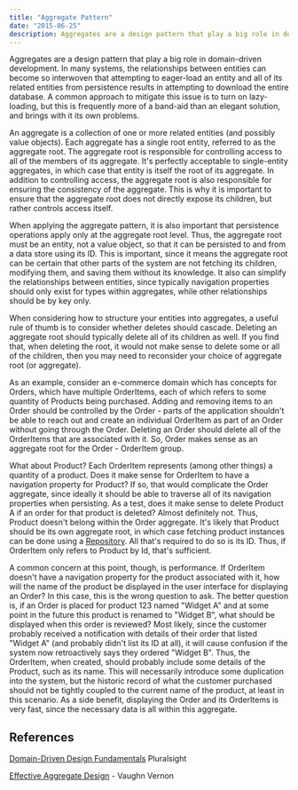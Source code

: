 ```yaml
---
title: "Aggregate Pattern"
date: "2015-06-25"
description: Aggregates are a design pattern that play a big role in domain-driven development.
---
```


Aggregates are a design pattern that play a big role in domain-driven development. In many systems, the relationships between entities can become so interwoven that attempting to eager-load an entity and all of its related entities from persistence results in attempting to download the entire database. A common approach to mitigate this issue is to turn on lazy-loading, but this is frequently more of a band-aid than an elegant solution, and brings with it its own problems.

An aggregate is a collection of one or more related entities (and possibly value objects). Each aggregate has a single root entity, referred to as the aggregate root. The aggregate root is responsible for controlling access to all of the members of its aggregate. It's perfectly acceptable to single-entity aggregates, in which case that entity is itself the root of its aggregate. In addition to controlling access, the aggregate root is also responsible for ensuring the consistency of the aggregate. This is why it is important to ensure that the aggregate root does not directly expose its children, but rather controls access itself.

When applying the aggregate pattern, it is also important that persistence operations apply only at the aggregate root level. Thus, the aggregate root must be an entity, not a value object, so that it can be persisted to and from a data store using its ID. This is important, since it means the aggregate root can be certain that other parts of the system are not fetching its children, modifying them, and saving them without its knowledge. It also can simplify the relationships between entities, since typically navigation properties should only exist for types within aggregates, while other relationships should be by key only.

When considering how to structure your entities into aggregates, a useful rule of thumb is to consider whether deletes should cascade. Deleting an aggregate root should typically delete all of its children as well. If you find that, when deleting the root, it would not make sense to delete some or all of the children, then you may need to reconsider your choice of aggregate root (or aggregate).

As an example, consider an e-commerce domain which has concepts for Orders, which have multiple OrderItems, each of which refers to some quantity of Products being purchased. Adding and removing items to an Order should be controlled by the Order - parts of the application shouldn't be able to reach out and create an individual OrderItem as part of an Order without going through the Order. Deleting an Order should delete all of the OrderItems that are associated with it. So, Order makes sense as an aggregate root for the Order - OrderItem group.

What about Product? Each OrderItem represents (among other things) a quantity of a product. Does it make sense for OrderItem to have a navigation property for Product? If so, that would complicate the Order aggregate, since ideally it should be able to traverse all of its navigation properties when persisting. As a test, does it make sense to delete Product A if an order for that product is deleted? Almost definitely not. Thus, Product doesn't belong within the Order aggregate. It's likely that Product should be its own aggregate root, in which case fetching product instances can be done using a [Repository](/design-patterns/repository-pattern/). All that's required to do so is its ID. Thus, if OrderItem only refers to Product by Id, that's sufficient.

A common concern at this point, though, is performance. If OrderItem doesn't have a navigation property for the product associated with it, how will the name of the product be displayed in the user interface for displaying an Order? In this case, this is the wrong question to ask. The better question is, if an Order is placed for product 123 named "Widget A" and at some point in the future this product is renamed to "Widget B", what should be displayed when this order is reviewed? Most likely, since the customer probably received a notification with details of their order that listed "Widget A" (and probably didn't list its ID at all), it will cause confusion if the system now retroactively says they ordered "Widget B". Thus, the OrderItem, when created, should probably include some details of the Product, such as its name. This will necessarily introduce some duplication into the system, but the historic record of what the customer purchased should not be tightly coupled to the current name of the product, at least in this scenario. As a side benefit, displaying the Order and its OrderItems is very fast, since the necessary data is all within this aggregate.

## References

[Domain-Driven Design Fundamentals](https://www.pluralsight.com/courses/domain-driven-design-fundamentals) Pluralsight

[Effective Aggregate Design](https://www.dddcommunity.org/library/vernon_2011/) - Vaughn Vernon

